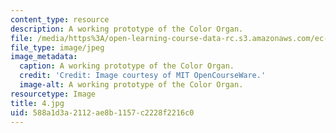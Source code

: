 ```yaml
---
content_type: resource
description: A working prototype of the Color Organ.
file: /media/https%3A/open-learning-course-data-rc.s3.amazonaws.com/ec-s06-practical-electronics-fall-2004/588a1d3a2112ae8b1157c2228f2216c0_4.jpg
file_type: image/jpeg
image_metadata:
  caption: A working prototype of the Color Organ.
  credit: 'Credit: Image courtesy of MIT OpenCourseWare.'
  image-alt: A working prototype of the Color Organ.
resourcetype: Image
title: 4.jpg
uid: 588a1d3a-2112-ae8b-1157-c2228f2216c0
---
```


